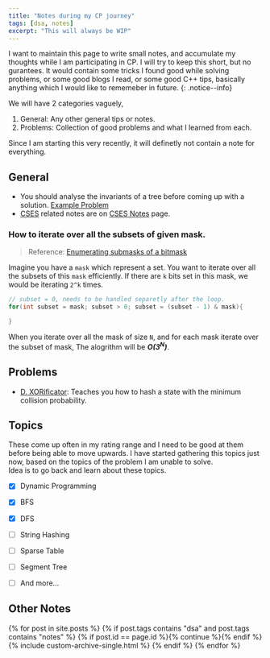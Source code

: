 ```yaml
---
title: "Notes during my CP journey"
tags: [dsa, notes]
excerpt: "This will always be WIP"
---
```


I want to maintain this page to write small notes, and accumulate my thoughts while I am participating in CP.
I will try to keep this short, but no gurantees. 
It would contain some tricks I found good while solving problems, 
or some good blogs I read, 
or some good C++ tips, basically anything which I would like to rememeber in future.
{: .notice--info}

We will have 2 categories vaguely,  
1. General: Any other general tips or notes.
2. Problems: Collection of good problems and what I learned from each.  

Since I am starting this very recently, it will definetly not contain a note for everything.

## General
* You should analyse the invariants of a tree before coming up with a solution. [Example Problem](https://codeforces.com/contest/1975/problem/E)
* [CSES](https://cses.fi/) related notes are on [CSES Notes](/dsa/cses) page.

### How to iterate over all the subsets of given mask.
> Reference: [Enumerating submasks of a bitmask](https://cp-algorithms.com/algebra/all-submasks.html)

Imagine you have a `mask` which represent a set. You want to iterate over all the subsets of this `mask`
efficiently. If there are `k` bits set in this mask, we would be iterating `2^k` times. 

```cpp
// subset = 0, needs to be handled separetly after the loop.
for(int subset = mask; subset > 0; subset = (subset - 1) & mask){

}
```
When you iterate over all the mask of size `N`, and for each mask iterate over the subset of mask, 
The alogrithm will be ***O(3<sup>N</sup>)***.

## Problems

* [D. XORificator](https://codeforces.com/contest/1977/problem/D): Teaches you how to hash a state with the minimum collision probability.

## Topics 
These come up often in my rating range and I need to be good at them before being able to move upwards. 
I have started gathering this topics just now, based on the topics of the problem I am unable to solve.  
Idea is to go back and learn about these topics. 

- [X] Dynamic Programming
- [X] BFS
- [X] DFS
- [ ] String Hashing
- [ ] Sparse Table
- [ ] Segment Tree
- [ ] And more...


## Other Notes
{% for post in site.posts %}
  {% if post.tags contains "dsa" and post.tags contains "notes" %}
      {% if post.id == page.id %}{% continue %}{% endif %}
      {% include custom-archive-single.html %}
  {% endif %}
{% endfor %}
